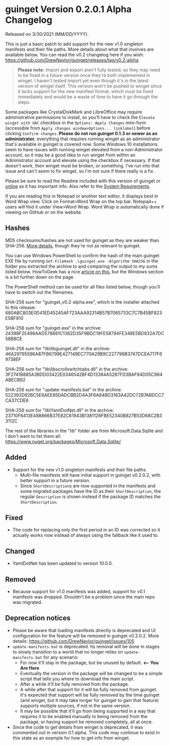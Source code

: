 # guinget Version 0.2.0.1 Alpha Changelog
Released on 3/30/2021 (MM/DD/YYYY).

This is just a basic patch to add support for the new v1.0 singleton manifests and their file paths. More details about what that involves are available below. You can read the v0.2 changelog here if you wish: https://github.com/DrewNaylor/guinget/releases/tag/v0.2-alpha

> **Please note:** Import and export aren't fully tested, so they may need to be fixed in a future version once they're both implemented in winget. I haven't tested import yet even though it's in the latest version of winget itself. This version won't be pushed to winget since it lacks support for the new manifest format, which must be fixed immediately and would be a waste of time to have it go through the steps.

Some packages like CrystalDiskMark and LibreOffice may require administrative permissions to install, so you'll have to check the `Elevate winget with UAC` checkbox in the `Options: Apply Changes` mini-form (accessible from `Apply changes window>Options... linklabel`) before clicking `Confirm changes`. **Please do not run guinget 0.1.3 or newer as an administrator**; everything that requires running winget as an administrator that's available in guinget is covered now. Some Windows 10 installations seem to have issues with running winget elevated from a non-Administrator account, so it may be a good idea to run winget from within an Administrator account and elevate using the checkbox if necessary. If that doesn't work, then winget must be broken, or something. I've run into that issue and can't seem to fix winget, so I'm not sure if there really is a fix.

Please be sure to read the Readme included with this version of guinget or [online](https://github.com/DrewNaylor/guinget/blob/master/docs/readmes/readme-v0.2-alpha.txt) as it has important info. Also refer to the [System Requirements](https://drew-naylor.com/guinget/system-requirements).

If you are reading this in Notepad or another text editor, it displays best in Word Wrap view. Click on Format>Word Wrap on the top bar. Notepad++ users will find it under View>Word Wrap. Word Wrap is automatically done if viewing on GitHub or on the website.

## Hashes

MD5 checksums/hashes are not used for guinget as they are weaker than SHA-256. [More details](https://github.com/DrewNaylor/UXL-Launcher/issues/124), though they're not as relevant to guinget.


You can use Windows PowerShell to confirm the hash of the main guinget EXE file by running
`Get-FileHash .\guinget.exe -Algorithm SHA256` in the folder you extracted the archive to and comparing the output to my sums listed below. HowToGeek has a nice [article on this](https://www.howtogeek.com/67241/htg-explains-what-are-md5-sha-1-hashes-and-how-do-i-check-them/), but the Windows section is a bit further down on the page.

The PowerShell method can be used for all files listed below, though you'll have to switch out the filenames.

SHA-256 sum for "guinget_v0.2-alpha.exe", which is the installer attached to this release:
680ABC803E0D41ED45245AF723AAA92314B57B7065733C7C7B45BF823E5BF810

SHA-256 sum for "guinget.exe" in the archive:
24398F2E496AAD578881C1362D35F9BDC19FE58794FE348E5BD832A7DC58B8CE

SHA-256 sum for "lib\libguinget.dll" in the archive:
46A29795596A87FB6799E427149EC770A29B9C227796B3747DCEA717F69738EF

SHA-256 sum for "lib\libscrollswitchtabs.dll" in the archive:
3F2741B885A3BDD03422E0346542BF4D13384A5287FD3BAF94D05C964ABECB92

SHA-256 sum for "update-manifests.bat" in the archive:
522392D92BC5E6AEE85DADCBB2D4A3F6A84BD3163A42DC72B7ABDCC7CA37CDE6

SHA-256 sum for "lib\YamlDotNet.dll" in the archive:
23710F6413E488866B37E82C61943B1381126FBE52340B827B53D68C2B33112C

The rest of the libraries in the "lib" folder are from Microsoft.Data.Sqlite and I don't want to list them all:
https://www.nuget.org/packages/Microsoft.Data.Sqlite/



## Added

- Support for the new v1.0 singleton manifests and their file paths.
  - Multi-file manifests will have initial support in guinget v0.2.0.2, with better support in a future version.
  - Since `ShortDescription`s are now supported in the manifests and some migrated packages have the ID as their `ShortDescription`, the regular `Description` is shown instead if the package ID matches the `ShortDescription`.
  
## Fixed

- The code for replacing only the first period in an ID was corrected so it actually works now instead of always using the fallback like it used to.

## Changed

- YamlDotNet has been updated to version 10.0.0.

## Removed

- Because support for v1.0 manifests was added, support for v0.1 manifests was dropped. Shouldn't be a problem since the main repo was migrated.

## Deprecation notices

- Please be aware that loading manifests directly is deprecated and UI configuration for the feature will be removed in guinget v0.2.0.2. More details: https://github.com/DrewNaylor/guinget/issues/105
- `update-manifests.bat` is deprecated. Its removal will be done in stages to slowly transition to a world that no longer relies on `update-manifests.bat` for any scenario:
  - For now it'll stay in the package, but be unused by default.  **<-- You Are Here**
  - Eventually the version in the package will be changed to be a simple script that tells you where to download the main script.
  - After a while it'll be fully removed from the package.
  - A while after that support for it will be fully removed from guinget. It's expected that support will be fully removed by the time guinget (and winget, but it may take longer for guinget to gain that feature) supports multiple sources, if not in the same version.
  - It may be possible that it'll go from being supported in a way that requires it to be enabled manually to being removed from the package, or having support be removed completely, all at once.
- Since the code to get details from winget is deprecated, it was commented out in version 0.1 alpha. This code may continue to exist in this state as an example for how to get info from winget.